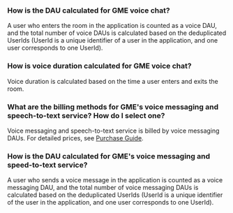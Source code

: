 ### How is the DAU calculated for GME voice chat?
A user who enters the room in the application is counted as a voice DAU, and the total number of voice DAUs is calculated based on the deduplicated UserIds (UserId is a unique identifier of a user in the application, and one user corresponds to one UserId).


### How is voice duration calculated for GME voice chat?
Voice duration is calculated based on the time a user enters and exits the room.


### What are the billing methods for GME's voice messaging and speech-to-text service? How do I select one?
Voice messaging and speech-to-text service is billed by voice messaging DAUs. For detailed prices, see [Purchase Guide](https://intl.cloud.tencent.com/document/product/607/17808).


### How is the DAU calculated for GME's voice messaging and speed-to-text service?
A user who sends a voice message in the application is counted as a voice messaging DAU, and the total number of voice messaging DAUs is calculated based on the deduplicated UserIds (UserId is a unique identifier of the user in the application, and one user corresponds to one UserId).



